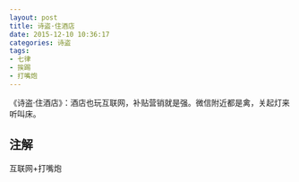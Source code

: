 ```yaml
---
layout: post
title: 诗盗·住酒店
date: 2015-12-10 10:36:17
categories: 诗盗
tags:
- 七律
- 挨踢
- 打嘴炮
---
```

《诗盗·住酒店》：酒店也玩互联网，补贴营销就是强。微信附近都是禽，关起灯来听叫床。

## 注解
互联网+打嘴炮
